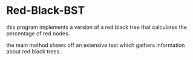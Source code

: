 # Red-Black-BST

  this program implements a version of a red black tree that calculates the percentage of red nodes.
  
  the main method shows off an extensive test which gathers information about red black trees.
